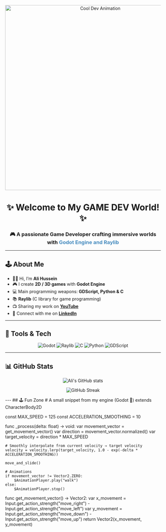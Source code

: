 <div align="center">
  <img src="https://media1.giphy.com/media/v1.Y2lkPTc5MGI3NjExZXppYTNhcDNnNTQ5NWQyeHFydnVyaW93ZjRuaGEwNHd6bWt5MXppZSZlcD12MV9pbnRlcm5hbF9naWZfYnlfaWQmY3Q9Zw/xT0xeMIcsHFxsN5M8E/giphy.gif" width="600" alt="Cool Dev Animation"/>
</div>

<div align="center">
  <h1>✨ Welcome to My GAME DEV World! ✨</h1>
  <h3>🎮 A passionate <strong>Game Developer</strong> crafting immersive worlds with <span style="color:#478CBF;">Godot Engine and Raylib</span></h3>
</div>

---

## 🕹️ About Me  

- 👨‍💻 Hi, I’m **Ali Hussein**  
- 🎮 I create **2D / 3D games** with **Godot Engine**  
- 💻 Main programming weapons: **GDScript, Python & C**  
- 📚 **Raylib** (C library for game programming)  
- 📺 Sharing my work on [**YouTube**](https://www.youtube.com/@Platourygo)  
- 💼 Connect with me on [**LinkedIn**](https://www.linkedin.com/in/platoury/)  

---

## 🚀 Tools & Tech  

<div align="center">
  <img src="https://img.shields.io/badge/Godot-478CBF?style=for-the-badge&logo=godot-engine&logoColor=white&labelColor=2C2C2C" alt="Godot"/>
  <img src="https://img.shields.io/badge/Raylib-000000?style=for-the-badge&logo=raylib&logoColor=white&labelColor=2C2C2C" alt="Raylib"/>
  <img src="https://img.shields.io/badge/C-00599C?style=for-the-badge&logo=c&logoColor=white&labelColor=2C2C2C" alt="C"/>
  <img src="https://img.shields.io/badge/Python-FFD43B?style=for-the-badge&logo=python&logoColor=black&labelColor=2C2C2C" alt="Python"/>
  <img src="https://img.shields.io/badge/GDScript-478CBF?style=for-the-badge&logo=godot-engine&logoColor=white&labelColor=2C2C2C" alt="GDScript"/>
</div>

---

## 📊 GitHub Stats  

<div align="center">

<!-- Overall Stats -->
![Ali's GitHub stats](https://github-readme-stats.vercel.app/api?username=Platoury&show_icons=true&theme=tokyonight&hide_border=true&count_private=true)

<!-- Streak Stats -->
![GitHub Streak](https://streak-stats.demolab.com?user=Platoury&theme=tokyonight&hide_border=true&date_format=M%20j%5B%2C%20Y%5D)


</div>
--- ## 🕹️ Fun Zone
# A small snippet from my engine (Godot 💙)
extends CharacterBody2D

const MAX_SPEED = 125
const ACCELERATION_SMOOTHING = 10

func _process(delta: float) -> void:
	var movement_vector = get_movement_vector()
	var direction = movement_vector.normalized()
	var target_velocity = direction * MAX_SPEED

	# Smoothly interpolate from current velocity → target velocity
	velocity = velocity.lerp(target_velocity, 1.0 - exp(-delta * ACCELERATION_SMOOTHING))

	move_and_slide()

	# Animations
	if movement_vector != Vector2.ZERO:
		$AnimationPlayer.play("walk")
	else:
		$AnimationPlayer.stop()

func get_movement_vector() -> Vector2:
	var x_movement = Input.get_action_strength("move_right") - Input.get_action_strength("move_left")
	var y_movement = Input.get_action_strength("move_down") - Input.get_action_strength("move_up")
	return Vector2(x_movement, y_movement)

